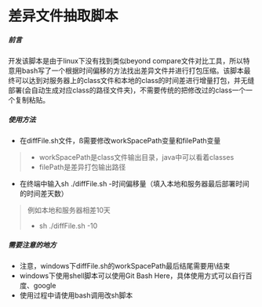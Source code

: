 # 差异文件抽取脚本
##### 前言
开发该脚本是由于linux下没有找到类似beyond compare文件对比工具，所以特意用bash写了一个根据时间偏移的方法找出差异文件并进行打包压缩。该脚本最终可以达到对服务器上的class文件和本地的class的时间差进行增量打包，并无缝部署(会自动生成对应class的路径文件夹)，不需要传统的把修改过的class一个一个复制粘贴。

##### 使用方法
- 在diffFile.sh文件，ß需要修改workSpacePath变量和filePath变量
>- workSpacePath是class文件输出目录，java中可以看着classes
>- filePath是差异打包输出路径
- 在终端中输入sh ./diffFile.sh -时间偏移量（填入本地和服务器最后部署时间的时间差天数）
>例如本地和服务器相差10天
>- sh ./diffFile.sh -10

##### 需要注意的地方
- 注意，windows下diffFile.sh的workSpacePath最后结尾需要用\结束
- windows下使用shell脚本可以使用Git Bash Here，具体使用方式可以自行百度、google
- 使用过程中请使用bash调用改sh脚本
